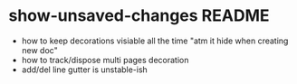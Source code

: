# show-unsaved-changes README

- how to keep decorations visiable all the time "atm it hide when creating new doc"
- how to track/dispose multi pages decoration
- add/del line gutter is unstable-ish
